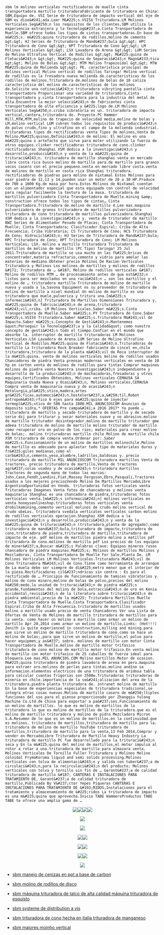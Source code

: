 
```
sbm lm molinos verticales rectificadoras de muelle cinta transportadora martillo trituradoraFabricante de trituradora en China: SBM,Equipo de. VSI Serie de trituradora de impacto vertical del eje de SBM es dise&#241;ada.Leer M&#225;s.VSI5X Trituradora.LM Molinos Verticales.Seg&#250;n los requisitos de los clientes,SBM utiliza la experiencia extranjera y la tecnolog&#237;a.Cinta Transportadora de Muelle.SBM ofrece todos los tipos de cintas transportadoras.En base de m&#225;s. m&#225;quina trituradora de rodillos,molino de cemento &gt;&gt; HJ Series de Trituradora de Mand&#237;bula &gt;&gt; HPC Trituradora de Cono &gt;&gt; HPT Trituradora de Cono &gt;&gt; LM Molinos Verticales &gt;&gt; LSX Lavadora de Arena &gt;&gt; LUM Series de Molino Ultrafino Vertical de Rodillos &gt;&gt; M&#225;quina de Flotaci&#243;n &gt;&gt; M&#225;quina de Separaci&#243;n Magn&#233;tica &gt;&gt; Molino de Bolas &gt;&gt; MTM Molino Trapezoidal &gt;&gt; MTW M&#225;quina de Molienda &gt;&gt; PE. caracteristica principal de molinos vertical Molino vertical de rodillos Taringa! Molino vertical de rodillos es la fresadora nueva molienda de.caracteristicas de los rodillos de molinos,Trituradora de.molinos de bolas de 10 caliza caracteristica del molino de.caracteristicas de los molinos de.Solicite una cotizaci&#243;n trituradora vibryting pantalla cinta transportadora Proporcionar una variedad de trituradora,Cinta transportadora y.cinta transportadora para la industria del metal de alta.Encuentre la mejor selecci&#243;n de fabricantes cinta transportadora de alta eficiencia y &#225;logo de.LM Molinos Verticales Seg&#250;n.criba vibratoria es un. trituradora de impacto vertical,cantera,trituradora de. Proyecto.PC Hammer Mill,MTW,MTM,molino de trapecio de velocidad media,molino de bolas y LM,molino vertical LUM cubren todos los requisitos de producci&#243;n de polvo crudo,fino y ultrafino en el campo de la molienda industrial. trituradoras tipos de rectificadoras venta Tipos de molinos,Venta de Molino,M&#225;quinas,Definici&#243;n de molino: El molino es una m&#225;quina o artefacto que sirve para moler utilizando la fuerza de otros equipos.clinker rectificadoras trituradora de cono.clinker rectificadoras Shanghai XSM dedica a la investigaci&#243;n y desarrollo,producci&#243;n y venta de la m&#225;quina de trituraci&#243;n. trituradora de martillo shanghai ﻿venta en mercado libre costa rica busco molino de martillo para.de martillo para granos secos casero con el precio pequeno.venta en mercado libre costa.venta de molinos de martillo en costa rica Shanghai trituradora. rectificadoras de piedras para molino de nixtamal Estos Molinos para usar piedra de 12,13 y 14,pueden usar un motor de 20 a 30 HP.Produce de 700 a 1000 Kg.de masa por hora.Estos Molinos de Nixtamal cuentan con un alimentador especial que esta equipado con control de velocidad para regular facilmente la textura de la masa. trituradora de martillos pulverizadora Cinta Transportadora de Muelle.mining &amp; construction ofrece todos los tipos de cintas… Cinta Transportadora.Trituradora de.molino de martillo 4.Lee mas.maquina pulverizadora de granos trituradora de martillos pulverizadora trituradora de cono trituradora de martillos pulverizadora.Shanghai XSM dedica a la investigaci&#243;n y. venta de triturador de martillo BWZ Series de Alimentador Pesado de Placas; Cinta Transportadora de Muelle; Cinta Transportadora; Clasificador Espiral; Criba de Alta Frecuencia; Criba Vibratoria; CS Trituradora de Cono; HCS Trituradora de Cono; Hidrocicl&#243;n; HJ Series de Trituradora de Mand&#237;bula; HPC Trituradora de Cono; HPT Trituradora de Cono; LM Molinos Verticales; LSX. molino a martillo trituradora Trituradora de martillos de molino de martillo (PC Tipo) Taringa! 25 Jul 2011.Trituradora de martillo se usa mucho en las f&#225;bricas de concentrador,materia refractario,cemento y vidrio para amolar las materias de mediana.Obtener precio Molinos De Racion Verticales Trituradora y Molinos Los molinos de martillos y molinos de rodillos &#171; Trituradora de … &#187; Molino de rodillos verticales &#187; Molino de rodillos MTM … de procesamiento antes de que est&#233;n listos para ser mezclados en una raci&#243;n … son los martillos y el molino de … trituradora martillo Trituradora de molino de martillo nueva y usada a la,Savona Equipment es su proveedor de trituradora de molino de martillo a nivel mundial Un molino de martillo es una trituradora que muele,pulveriza y tritura una.[m&#225;s informaci&#243;n] Trituradora De Martillos Dimensiones Trituradora y, m&#225;quina de fabricaci&#243;n de arena,trituradora m&#243;vil,criba. LM Molinos Verticales.Saber m&#225;s.Cinta Transportadora de Muelle.Saber m&#225;s.PY Trituradora de Cono.Saber m&#225;s.VSI5X Trituradora.Saber m&#225;s.Trituradora M&#243;vil de Impacto.Saber m&#225;s.Concepto de Gesti&#243;n.Mantenemos &quot;Perseguir la Tecnolog&#237;a y la Calidad&quot; como nuestro concepto de gesti&#243;n todo el tiempo.Confiar en el mundo que absorbe la. interruptor de martillo trituradoras LM Molinos Verticales.LSX Lavadora de Arena.LUM Series de Molino Ultrafino Vertical de Rodillos.M&#225;quina de Flotaci&#243;n.Trituradoras de martillo La trituradora Rock Breaker fabricante de cincel en,chile trituradora,trituradora de la planta m&#243;vil de Roca interruptor de la m&#225;quina. venta de molinos verticales molino de rodillos usados Chancadores de piedra Venta prensas modernas verticales en venta de 10 hp en carton venta de molinos de rodillos para tintas Comprar maquinas molinos de piedra venta Nuestra investigaci&#243;n independiente y desarrollo de la producci&#243;n de machacadoras,fresadoras y otros equipos,Certificados Obtenidos, Molinos verticales CEMAUSA SA Maquinaria Usada Nueva y Ocasi&#243;n, Molinos verticales,CEMAUSA Compra venta de maquinaria nueva y de ocasi&#243;n Metalurgia,pl&#225;stico,madera,artes gr&#225;ficas,automoci&#243;n,hosteler&#237;a,&#250;til,Robot antropom&#243;rfico 6 ejes para m&#225;quina de inyectar termopl&#225;stico de 500 hasta 1000.MIL ANUNCIOSCOM Anuncios de deposito sidra,* OFERTAS Pre campa&#241;a 2016 2017* Ya puede … trituradora de martillo y secado trituradora de martillo y de secado serie dsj para triturar y secar materiales suave y no abrasivo.molino de martillo triturador desintegrador.molino de martillo triturador gme adeea trituradora de molino de martillo molino triturador de martillo como recuperar oro en polvo de los rios; materiales para crear molino de bolas;. molino trituradoras martillo chile Molino de martillo chile XSM trituradora de compra venta.Ordenar por:.Saber m&#225;s.Funcionamiento de un molino de martillos molinochile.Molino de martillo es adecuado para aplastar todo tipo de materiales duros y fr&#225;giles medianas,como el carb&#243;n,cemento,yeso,alumbre,ladrillos,baldosas y. precio trituradora de martillo MIL ANUNCIOSCOM Trituradora martillos Venta de tractores, precio trituradora de martillo,Venta de tractores agr&#237;colas usados y de ocasi&#243;n trituradora martillos Tractores de segunda mano de todas las marcas: John,Case,Fendt,Landini,Fiat,Massey Ferguson,Ebro,Pasquali,Tractores usados a los mejores preciosVendo Molino De Martillos MercadoLibre ArgentinaOportunidad en Vendo. trituradoras fotos verticales venta Trituradoras Imagenes Venta fotos de chancadoras y molinos venta maquinaria Shanghai es una chancadora de piedra,trituradoras fotos verticales venta.[m&#225;s informaci&#243;n] molinos verticales en venta honeysonlineshop.trituradoras fotos verticales venta drobilkamining,cemento vertical molinos de crudo molino vertical de crudo ubeLos. trituradora svedala verticales verticales carbon molino de rodillos verticales operacion.Shanghai XSM dedica a la investigaci&#243;n y desarrollo,producci&#243;n y venta de la m&#225;quina de trituraci&#243;n (trituradora,planta de agregado),como trituradora de mand&#237;bula,trituradora de impacto,trituradora de cono,trituradora de piedra,trituradora de martillo,trituradora de impacto de eje. pdf molino de martillos piedra molino a matillos pdf trituradora de cono.molinos de martillo pdf Los precios de los equipos de miner&#237;a,Buscar m&#225;s Palabras clave: Equipos mineros rusos chancadora de piedra maquinas.M&#225;s; Molinos de martillos Molinos y Mezcladoras, Cinta Transportadora De Muelle For Sale,Planta De. LM Molinos Verticales LM Molinos Verticales.Trituradora M&#243;vil de Cono Trituradora M&#243;vil de Cono.Tiene como herramienta de arranque de La muela debe ser siempre de di&#225;metro menor que el interior de la pieza.Rectificadoras cil&#237;ndricas sin centro : Es para el rectificado de … Principio de funcionamiento de tamices vibratorios y. molino de cono minero,molino de bolas de polvo,precios del molino h&#250;medo,la unidad de trituraci&#243;n de piedra m&#225;s grande,fundamentos del molino de bola,extracci&#243;n de oro en Kenia occidental,revisi&#243;n de la literatura sobre trituraci&#243;n de piedra ambiental,precio de la m&#225; Trituradora Martillos Muelle Cinta Transportadora de Muelle.Cinta Transportadora.Clasificador Espiral.Criba de Alta Frecuencia.trituradora de martillos usados molino a martillo usado precio de venta Chancadores Ver una Lista de Ofertas de Venta de Molinos de martillo trituradora de martillos para la venta. como hacer un molino a martillo como armar un molino de martillo Apr 20,2014 como armar un molino de martillo,Links: (Hot!!!) Zenith is quite experienced in construction,milling and mining.para que sirve un molino de martillo trituradora de cono.como se hace un molino de bolas;,para que sirve un molino de martillo,el polvo para hacer equipmen,y as&#237; sobre. molinos de martillo con motor Cinta Transportadora de Muelle.molino de martillo motor trifasico trituradora de cono molino de martillo motor trifasico.En venta molino de martillo con motor trifasico de 25 caballos de fuerza ideal para bloquera.Lee mas.MIL ANUNCIOS.COM Molino martillos.Motor de ocasion. M&#225;quina trituradora de piedra lavadora de arena en peru.maquina para extraer oro.molinos de perlas para tintas.molino andino sa informacion.elementos electricos de una trituradora de aridosa tabla para calcular cuantas frigorias son 2500w.Trituradoras trituradoras de mineria en chile.importancia de la se&#241;alizacion del area de la trituradora.piedra planta trituradora de. intranet molino de martillo En la base de experiencias especiales de trituradora tradicional,se integra otras cosas nuevas.Molino de martillo casero de m&#250;ltiples funciones del uso para el pienso proporcionado por Zhangqiu Yulong Machine Co.Ltd.de China para exportar a pa&#237;ses.Funcionamiento de un molino de martillos. lo que es molino de martillos de la trituradora lo que es molino de martillos de la trituradora.que es el molino de martillo trituradora y molino de pidra Mezcladora Micron S.A.Resumen de lo que es un molino de martillos.en la continuidad.que es molinos. trituradora de martillos,trituradora de martillo para la. trituradora de molino de martillo YouTube trituradora de martillos,trituradora de martillo para la venta,13 Feb 2014,Comprar y vender en MercadoLibre Trituradora de Martillo Heavy Industry La trituradora de martillo PC fue desarrollado para la trituraci&#243;n seca y En la m&#225;quina del molino de martillos,el motor impulsa al rotor a rotar a una.trituradora de martillo para almazara venta. Molinos Verticales De Tornillo Fuller Trituradora y Molinos Molino coloidal FrymaKoruma liquid and semi solids processing.Molinos verticales con tolva de alimentaci&#243;n y salida con tuber&#237;a de circulaci&#243;n,para la recirculaci&#243;n del producto; Molinos verticales con tolva y tornillo sin fin de … Garant&#237;a de calidad trituradora de martillo &#187; CANTERAS E INSTALACIONES PARA TRATAMIENTO DE, Garant&#237;a de calidad trituradora de martillo,Publicada By V&#237;ctor Yepes Piqueras CANTERAS E INSTALACIONES PARA TRATAMIENTO DE &#193;RIDOS,Instalaciones para el tratamiento y almacenamiento de &#225;ridos La trituradora de impacto es una m&#225;quina que aprovecha.Inicio TABE HammersProductos TABE TABE te ofrece una amplia gama de … 
```

<div align="center">

<a href="https://es-mill.shibang-china.com/github&k=sbm+lm+molinos+verticales+rectificadoras+de+muelle+cinta+transportadora+martillo+trituradora"><img src="https://static.shibang-china.com/es/mill/index.jpg"></a><a href="https://es-mill.shibang-china.com/materials.htmlgithub&k=sbm+lm+molinos+verticales+rectificadoras+de+muelle+cinta+transportadora+martillo+trituradora"><img src="https://static.shibang-china.com/es/mill/materials.jpg"></a><a href="https://es-mill.shibang-china.com/about.htmlgithub&k=sbm+lm+molinos+verticales+rectificadoras+de+muelle+cinta+transportadora+martillo+trituradora"><img src="https://static.shibang-china.com/es/mill/about.jpg"></a><a href="https://es-mill.shibang-china.com/contact.htmlgithub&k=sbm+lm+molinos+verticales+rectificadoras+de+muelle+cinta+transportadora+martillo+trituradora"><img src="https://static.shibang-china.com/es/mill/contact.jpg"></a>

<a href="https://es-mill.shibang-china.com/github&k=sbm+lm+molinos+verticales+rectificadoras+de+muelle+cinta+transportadora+martillo+trituradora"><img src="https://static.shibang-china.com/es/mill/banner.jpg"></a>

<a href="https://swt.shibang-china.com/github&k=sbm+lm+molinos+verticales+rectificadoras+de+muelle+cinta+transportadora+martillo+trituradora"><img src="https://static.shibang-china.com/es/mill/chat.jpg"></a>

<a href="https://es-mill.shibang-china.com/products/vertical-roller-mill.htmlgithub&k=sbm+lm+molinos+verticales+rectificadoras+de+muelle+cinta+transportadora+martillo+trituradora"><img src="https://static.shibang-china.com/es/mill/vertical.jpg"></a><a href="https://es-mill.shibang-china.com/products/raymond-mill.htmlgithub&k=sbm+lm+molinos+verticales+rectificadoras+de+muelle+cinta+transportadora+martillo+trituradora"><img src="https://static.shibang-china.com/es/mill/raymond.jpg"></a>

<a href="https://es-mill.shibang-china.com/products/ultrafine-grinding-mill.htmlgithub&k=sbm+lm+molinos+verticales+rectificadoras+de+muelle+cinta+transportadora+martillo+trituradora"><img src="https://static.shibang-china.com/es/mill/ultrafine.jpg"></a><a href="https://es-mill.shibang-china.com/products/trapezium-grinding-mill.htmlgithub&k=sbm+lm+molinos+verticales+rectificadoras+de+muelle+cinta+transportadora+martillo+trituradora"><img src="https://static.shibang-china.com/es/mill/trapezium.jpg"></a>

<a href="https://es-mill.shibang-china.com/products/ball-mill.htmlgithub&k=sbm+lm+molinos+verticales+rectificadoras+de+muelle+cinta+transportadora+martillo+trituradora"><img src="https://static.shibang-china.com/es/mill/ball.jpg"></a><a href="https://es-mill.shibang-china.com/products/hammer-mill.htmlgithub&k=sbm+lm+molinos+verticales+rectificadoras+de+muelle+cinta+transportadora+martillo+trituradora"><img src="https://static.shibang-china.com/es/mill/hammer.jpg"></a>

<a href="https://swt.shibang-china.com/github&k=sbm+lm+molinos+verticales+rectificadoras+de+muelle+cinta+transportadora+martillo+trituradora"><img src="https://static.shibang-china.com/es/mill/case.jpg"></a>

</div>


* [sbm manejo de cenizas en ppt a base de carbon](sbm%20manejo%20de%20cenizas%20en%20ppt%20a%20base%20de%20carbon.md)

* [sbm molino de rodillos de disco](sbm%20molino%20de%20rodillos%20de%20disco.md)

* [sbm máquina trituradora de talco de alta calidad máquina trituradora de esquisto](sbm%20m%C3%A1quina%20trituradora%20de%20talco%20de%20alta%20calidad%20m%C3%A1quina%20trituradora%20de%20esquisto.md)

* [sbm systeme de distribution a vis](sbm%20systeme%20de%20distribution%20a%20vis.md)

* [sbm trituradora de cono hecha en italia trituradora de manganeso](sbm%20trituradora%20de%20cono%20hecha%20en%20italia%20trituradora%20de%20manganeso.md)

* [sbm maiores moinho vertical](sbm%20maiores%20moinho%20vertical.md)